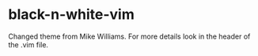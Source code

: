 # black-n-white-vim

Changed theme from Mike Williams. For more details look in the header of the .vim file.
